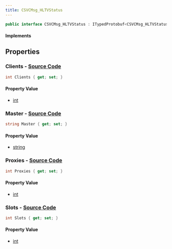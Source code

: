 ```yaml
---
title: CSVCMsg_HLTVStatus
---
```


```csharp
public interface CSVCMsg_HLTVStatus : ITypedProtobuf<CSVCMsg_HLTVStatus>, INativeHandle, INetMessage<CSVCMsg_HLTVStatus>, IDisposable
```

#### Implements

## Properties

### **Clients** - [Source Code](https://github.com/swiftly-solution/swiftlys2/blob/main/managed/src/SwiftlyS2.Generated/Protobufs/Interfaces/CSVCMsg_HLTVStatus.cs#L21)

```csharp
int Clients { get; set; }
```

#### Property Value

- [int](https://learn.microsoft.com/dotnet/api/system.int32)

### **Master** - [Source Code](https://github.com/swiftly-solution/swiftlys2/blob/main/managed/src/SwiftlyS2.Generated/Protobufs/Interfaces/CSVCMsg_HLTVStatus.cs#L18)

```csharp
string Master { get; set; }
```

#### Property Value

- [string](https://learn.microsoft.com/dotnet/api/system.string)

### **Proxies** - [Source Code](https://github.com/swiftly-solution/swiftlys2/blob/main/managed/src/SwiftlyS2.Generated/Protobufs/Interfaces/CSVCMsg_HLTVStatus.cs#L27)

```csharp
int Proxies { get; set; }
```

#### Property Value

- [int](https://learn.microsoft.com/dotnet/api/system.int32)

### **Slots** - [Source Code](https://github.com/swiftly-solution/swiftlys2/blob/main/managed/src/SwiftlyS2.Generated/Protobufs/Interfaces/CSVCMsg_HLTVStatus.cs#L24)

```csharp
int Slots { get; set; }
```

#### Property Value

- [int](https://learn.microsoft.com/dotnet/api/system.int32)

